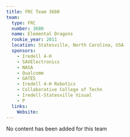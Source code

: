 ```yaml
---
title: FRC Team 3680
team:
  type: FRC
  number: 3680
  name: Elemental Dragons
  rookie_year: 2011
  location: Statesville, North Carolina, USA
  sponsors:
    - Iredell 4-H
    - SAVElectronics
    - NASA
    - Qualcomm
    - GATES
    - Iredell 4-H Robotics
    - Collaborative College of Techn
    - Iredell-Statesville Visual
    - P
  links:
    Website: 
---
```

No content has been added for this team